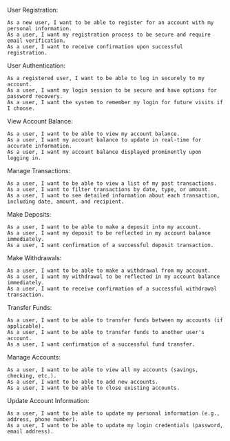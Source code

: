 User Registration:

    As a new user, I want to be able to register for an account with my personal information.
    As a user, I want my registration process to be secure and require email verification.
    As a user, I want to receive confirmation upon successful registration.

User Authentication:

    As a registered user, I want to be able to log in securely to my account.
    As a user, I want my login session to be secure and have options for password recovery.
    As a user, I want the system to remember my login for future visits if I choose.

View Account Balance:

    As a user, I want to be able to view my account balance.
    As a user, I want my account balance to update in real-time for accurate information.
    As a user, I want my account balance displayed prominently upon logging in.

Manage Transactions:

    As a user, I want to be able to view a list of my past transactions.
    As a user, I want to filter transactions by date, type, or amount.
    As a user, I want to see detailed information about each transaction, including date, amount, and recipient.

Make Deposits:

    As a user, I want to be able to make a deposit into my account.
    As a user, I want my deposit to be reflected in my account balance immediately.
    As a user, I want confirmation of a successful deposit transaction.

Make Withdrawals:

    As a user, I want to be able to make a withdrawal from my account.
    As a user, I want my withdrawal to be reflected in my account balance immediately.
    As a user, I want to receive confirmation of a successful withdrawal transaction.

Transfer Funds:

    As a user, I want to be able to transfer funds between my accounts (if applicable).
    As a user, I want to be able to transfer funds to another user's account.
    As a user, I want confirmation of a successful fund transfer.

Manage Accounts:

    As a user, I want to be able to view all my accounts (savings, checking, etc.).
    As a user, I want to be able to add new accounts.
    As a user, I want to be able to close existing accounts.

Update Account Information:

    As a user, I want to be able to update my personal information (e.g., address, phone number).
    As a user, I want to be able to update my login credentials (password, email address).